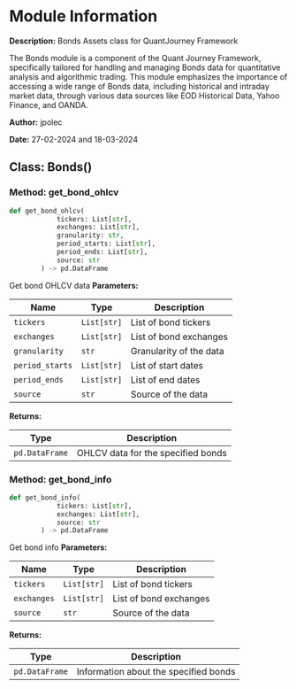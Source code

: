# Module Information

**Description:**
Bonds Assets class for QuantJourney Framework

The Bonds module is a component of the Quant Journey Framework, specifically tailored for
handling and managing Bonds data for quantitative analysis and algorithmic trading.
This module emphasizes the importance of accessing a wide range of Bonds data, including historical and intraday
market data, through various data sources like EOD Historical Data, Yahoo Finance, and OANDA.

**Author:** jpolec

**Date:** 27-02-2024 and 18-03-2024

## Class: Bonds()

### **Method: get_bond_ohlcv**
```python
def get_bond_ohlcv(
			tickers: List[str],
			exchanges: List[str],
			granularity: str,
			period_starts: List[str],
			period_ends: List[str],
			source: str
		) -> pd.DataFrame
```
Get bond OHLCV data
**Parameters:**

| Name | Type | Description |
|------|------|-------------|
| `tickers` | `List[str]` | List of bond tickers |
| `exchanges` | `List[str]` | List of bond exchanges |
| `granularity` | `str` | Granularity of the data |
| `period_starts` | `List[str]` | List of start dates |
| `period_ends` | `List[str]` | List of end dates |
| `source` | `str` | Source of the data |

**Returns:**

| Type | Description |
|------|--------------|
| `pd.DataFrame` | OHLCV data for the specified bonds |

### **Method: get_bond_info**
```python
def get_bond_info(
			tickers: List[str],
			exchanges: List[str],
			source: str
		) -> pd.DataFrame
```
Get bond info
**Parameters:**

| Name | Type | Description |
|------|------|-------------|
| `tickers` | `List[str]` | List of bond tickers |
| `exchanges` | `List[str]` | List of bond exchanges |
| `source` | `str` | Source of the data |

**Returns:**

| Type | Description |
|------|--------------|
| `pd.DataFrame` | Information about the specified bonds |

